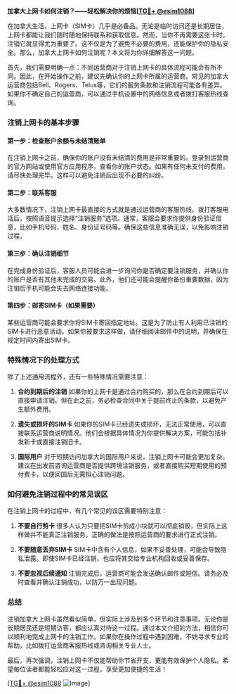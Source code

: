 **加拿大上网卡如何注销？——轻松解决你的烦恼[[TG💪+ @esim1088](https://t.me/s/esim1088)]**

在加拿大生活，上网卡（SIM卡）几乎是必备品。无论是临时访问还是长期居住，上网卡都能让我们随时随地保持联系和获取信息。然而，当你不再需要这张卡时，注销它就显得尤为重要了。这不仅是为了避免不必要的费用，还能保护你的隐私安全。那么，加拿大上网卡如何注销呢？本文将为你详细解答这一问题。

首先，我们需要明确一点：不同运营商对于注销上网卡的具体流程可能会有所不同。因此，在开始操作之前，建议先确认你的上网卡所属的运营商。常见的加拿大运营商包括Bell、Rogers、Telus等，它们的服务条款和注销流程可能各有差异。如果你不确定自己的运营商，可以通过手机设置中的网络信息或者拨打客服热线查询。

### 注销上网卡的基本步骤

#### 第一步：检查账户余额与未结清账单
在注销上网卡之前，确保你的账户没有未结清的费用是非常重要的。登录到运营商的官方网站或使用官方应用程序，查看你的账户状态。如果有任何未支付的费用，请尽快处理完毕。这样可以避免注销后出现不必要的纠纷。

#### 第二步：联系客服
大多数情况下，注销上网卡最直接的方式就是通过运营商的客服热线。拨打客服电话后，按照语音提示选择“注销服务”选项。通常，客服会要求你提供身份验证信息，比如手机号码、姓名、身份证号码等。确保这些信息准确无误，以免影响注销过程。

#### 第三步：确认注销细节
在完成身份验证后，客服人员可能会进一步询问你是否确定要注销服务，并确认你的账户是否有其他未完成的交易。此外，他们还可能会提醒你备份重要数据，因为注销后手机可能会失去网络连接功能。

#### 第四步：邮寄SIM卡（如果需要）
某些运营商可能会要求你将SIM卡寄回指定地址。这是为了防止有人利用已注销的SIM卡进行恶意活动。如果你被要求这样做，请仔细阅读邮件中的说明，并确保在规定时间内寄出SIM卡。

### 特殊情况下的处理方式

除了上述通用流程外，还有一些特殊情况需要注意：

1. **合约到期后的注销**
   如果你的上网卡是通过合约购买的，那么在合约到期后可以直接申请注销。但在此之前，务必检查合同中关于提前终止的条款，以避免产生额外费用。

2. **遗失或损坏的SIM卡**
   如果你的SIM卡已经遗失或损坏，无法正常使用，可以直接联系运营商说明情况。他们会根据具体情况为你提供解决方案，可能包括补发新卡或直接注销旧卡。

3. **国际用户**
   对于短期访问加拿大的国际用户来说，注销上网卡可能会更加复杂。建议在出发前咨询运营商是否提供跨境注销服务，或者直接购买短期使用的预付费卡，以便回国后无需担心注销问题。

### 如何避免注销过程中的常见误区

在注销上网卡的过程中，有几个常见的误区需要特别注意：

1. **不要自行剪卡**
   很多人认为只要把SIM卡剪成小块就可以彻底销毁，但实际上这样做并不能真正注销服务。正确的做法是按照运营商的要求进行正式注销。

2. **不要随意丢弃SIM卡**
   SIM卡中含有个人信息，如果不妥善处理，可能会导致隐私泄露。即使SIM卡已经注销，也应将其交给专业机构回收或妥善保存。

3. **不要忽视后续通知**
   注销完成后，运营商可能会发送确认邮件或短信。请务必及时查看并确认注销成功，以防万一出现问题。

### 总结

注销加拿大上网卡虽然看似简单，但实际上涉及到多个环节和注意事项。无论你是长期居民还是短期访客，都应认真对待这一过程。通过本文介绍的方法，相信你可以顺利地完成上网卡的注销工作。如果你在操作过程中遇到困难，不妨寻求专业的帮助，比如拨打运营商客服热线或咨询相关专业人士。

最后，再次强调，注销上网卡不仅能帮助你节省开支，更能有效保护个人隐私。希望每位读者都能轻松应对这一过程，享受更加便捷的生活！

[[TG💪+ @esim1088](https://t.me/s/esim1088) ![Image](https://i.postimg.cc/4NQfJmqS/Snipaste-2025-05-13-00-14-12.png)]